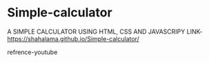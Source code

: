 # Simple-calculator
A SIMPLE CALCULATOR USING HTML, CSS AND JAVASCRIPY
LINK- https://shahalama.github.io/Simple-calculator/



refrence-youtube

